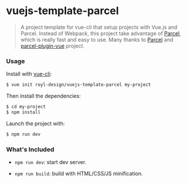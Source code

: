 # vuejs-template-parcel

> A project template for vue-cli that setup projects with Vue.js and Parcel.
> Instead of Webpack, this project take advantage of [Parcel](https://github.com/parcel-bundler/parcel), which is really fast and easy to use.
> Many thanks to [Parcel](https://github.com/parcel-bundler/parcel) and [parcel-plugin-vue](https://github.com/BoltDoggy/parcel-plugin-vue) project.

### Usage

Install with [vue-cli](https://github.com/vuejs/vue-cli):

``` bash
$ vue init royl-design/vuejs-template-parcel my-project
```

Then install the dependencies:

``` bash
$ cd my-project
$ npm install
```

Launch the project with:

``` bash
$ npm run dev
```

### What's Included

- `npm run dev`: start dev server.

- `npm run build`: build with HTML/CSS/JS minification.

